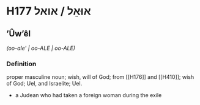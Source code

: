 # H177 אוּאֵל / אואל

## ʼÛwʼêl

_(oo-ale' | oo-ALE | oo-ALE)_

### Definition

proper masculine noun; wish, will of God; from [[H176]] and [[H410]]; wish of God; Uel, and Israelite; Uel.

- a Judean who had taken a foreign woman during the exile
